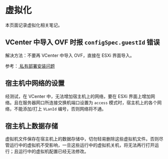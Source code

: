 # 虚拟化


本页面记录虚拟化相关笔记。


## VCenter 中导入 OVF 时报 `configSpec.guestId` 错误

解决方法：不要再 VCenter 中导入 OVF，直接在 ESXi 界面导入。

参考：[ 私有部署安装问题](https://www.cloudbility.com/help/faq/ent/entinstall.html)



## 宿主机中网络的设置

经测试，在 VCenter 中，无法增加宿主机上的网络，要在 ESXi 界面上增加网络。且在服务器网口所连接交换机端口设置为 `access` 模式时，宿主机上的各个网络，不能添加/打上 `VLanId` 编号，否则网络将不通。


## 宿主机上数据存储

虚拟机文件保存在宿主机上的数据存储中，切勿轻易删除这些虚拟机文件。否则尽管运行中的虚拟机不受影响，一旦这些运行中的虚拟机关机，将无法再行打开运行；且运行中的虚拟机配置已经无法修改。
